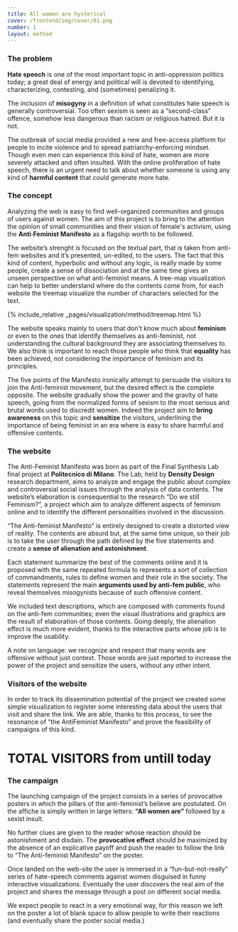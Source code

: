 ```yaml
---
title: All women are hysterical
cover: /frontend/img/cover/01.png
number: 1
layout: method
---
```


### The problem

<b>Hate speech</b> is one of the most important topic in anti-oppression politics today; a great deal of energy and political will is devoted to identifying, characterizing, contesting, and (sometimes) penalizing it.

The inclusion of <b>misogyny</b> in a definition of what constitutes hate speech is generally controversial. Too often sexism is seen as a “second-class” offence, somehow less dangerous than racism or religious hatred. But it is not.

The outbreak of social media provided a new and free-access platform for people to incite violence and to spread patriarchy-enforcing mindset. Though even men can experience this kind of hate, women are more severely attacked and often insulted.
With the online proliferation of hate speech, there is an urgent need to talk about whether someone is using any kind of <b>harmful content</b> that could generate more hate.

### The concept

Analyzing the web is easy to find well-organized communities and groups of users against women. The aim of this project is to bring to the attention the opinion of small communities and their vision of female's activism, using the <b>Anti·Feminist Manifesto</b> as a flagship worth to be followed.

The website’s strenght is focused on the textual part, that is taken from anti-fem websites and it’s presented, un-edited, to the users. The fact that this kind of content, hyperbolic and without any logic, is really made by some people, create a sense of dissociation and at the same time gives an unseen perspective on what anti-feminist means. A tree-map visualization can help to better understand where do the contents come from, for each website the treemap visualize the number of characters selected for the text. 

{% include_relative _pages/visualization/method/treemap.html %}

The website speaks mainly to users that don’t know much about <b>feminism</b> or even to the ones that identify themselves as anti-feminist, not understanding the cultural background they are associating themselves to. We also think is important to reach those people who think that <b>equality</b> has been achieved, not considering the importance of feminism and its principles.

The five points of the Manifesto ironically attempt to persuade the visitors to join the Anti-feminist movement, but the desired effect is the complete opposite. The website gradually show the power and the gravity of hate speech, going from the normalized forms of sexism to the most serious and brutal words used to discredit women. Indeed the project aim to <b>bring awareness</b> on this topic and <b>sensitize</b> the visitors, underlining the importance of being feminist in an era where is easy to share harmful and offensive contents.

### The website

The Anti-Feminist Manifesto was born as part of the Final Synthesis Lab final project at <b>Politecnico di Milano</b>. The Lab, held by <b>Density Design</b> research department, aims to analyze and engage the public about complex and controversial social issues through the analysis of data contents. The website’s elaboration is consequential to the research “Do we still Feminism?”, a project which aim to analyze different aspects of feminism online and to identify the different personalities involved in the discussion.

“The Anti-feminist Manifesto” is entirely designed to create a distorted view of reality. The contents are absurd but, at the same time unique, so their job is to take the user through the path defined by the five statements and create a <b>sense of alienation and astonishment</b>.

Each statement summarize the best of the comments online and it is proposed with the same repeated formula to represents a sort of collection of commandments, rules to define women and their role in the society. The statements represent the main <b>arguments used by anti-fem public</b>, who reveal themselves misogynists because of such offensive content.

We included text descriptions, which are composed with comments found on the anti-fem communities; even the visual illustrations and graphics are the result of elaboration of those contents. Going deeply, the alienation effect is much more evident, thanks to the interactive parts whose job is to improve the usability.

A note on language: we recognize and respect that many words are offensive without just context. Those words are just reported to increase the power of the project and sensitize the users, without any other intent.


### Visitors of the website

In order to track its dissemination potential of the project we created some simple visualization to register some interesting data about the users that visit and share the link. We are able, thanks to this process, to see the resonance of “the AntiFeminist Manifesto” and prove the feasibility of campaigns of this kind.

<div id="pre-user">
    <h1><span class="total-users"></span> TOTAL VISITORS from <span class="since"></span> untill today</h1>
</div>    
<div id="users"></div>

### The campaign

The launching campaign of the project consists in a series of provocative posters in which the pillars of the anti-feminist’s believe are postulated. On the affiche is simply written in large letters: <b>“All women are”</b> followed by a sexist insult.

No further clues are given to the reader whose reaction should be astonishment and disdain. The <b>provocative effect</b> should be maximized by the absence of an explicative payoff and push the reader to follow the link to “The Anti-feminist Manifesto” on the poster.

Once landed on the web-site the user is immersed in a “fun-but-not-really” series of hate-speech comments against women disguised in funny interactive visualizations. Eventually the user discovers the real aim of the project and shares the message through a post on different social media.

We expect people to react in a very emotional way, for this reason we left on the poster a lot of blank space to allow people to write their reactions (and eventually share the poster social media.)
